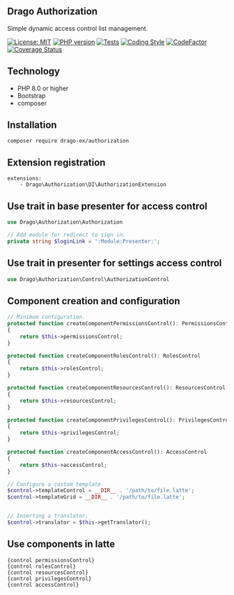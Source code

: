 ## Drago Authorization
Simple dynamic access control list management.

[![License: MIT](https://img.shields.io/badge/License-MIT-yellow.svg)](https://raw.githubusercontent.com/drago-ex/authorization/master/license.md)
[![PHP version](https://badge.fury.io/ph/drago-ex%2Fauthorization.svg)](https://badge.fury.io/ph/drago-ex%2Fauthorization)
[![Tests](https://github.com/drago-ex/authorization/actions/workflows/tests.yml/badge.svg)](https://github.com/drago-ex/authorization/actions/workflows/tests.yml)
[![Coding Style](https://github.com/drago-ex/authorization/actions/workflows/coding-style.yml/badge.svg)](https://github.com/drago-ex/authorization/actions/workflows/coding-style.yml)
[![CodeFactor](https://www.codefactor.io/repository/github/drago-ex/authorization/badge)](https://www.codefactor.io/repository/github/drago-ex/authorization)
[![Coverage Status](https://coveralls.io/repos/github/drago-ex/authorization/badge.svg?branch=master)](https://coveralls.io/github/drago-ex/authorization?branch=master)

## Technology
- PHP 8.0 or higher
- Bootstrap
- composer

## Installation
```
composer require drago-ex/authorization
```

## Extension registration
```neon
extensions:
	- Drago\Authorization\DI\AuthorizationExtension
```

## Use trait in base presenter for access control

```php
use Drago\Authorization\Authorization

// Add module for redirect to sign in.
private string $loginLink = ':Module:Presenter:';
```

## Use trait in presenter for settings access control

```php
use Drago\Authorization\Control\AuthorizationControl
```

## Component creation and configuration

```php
// Minimum configuration.
protected function createComponentPermissionsControl(): PermissionsControl
{
	return $this->permissionsControl;
}

protected function createComponentRolesControl(): RolesControl
{
	return $this->rolesControl;
}

protected function createComponentResourcesControl(): ResourcesControl
{
	return $this->resourcesControl;
}

protected function createComponentPrivilegesControl(): PrivilegesControl
{
	return $this->privilegesControl;
}

protected function createComponentAccessControl(): AccessControl
{
	return $this->accessControl;
}

// Configure a custom template.
$control->templateControl = __DIR__ . '/path/to/file.latte';
$control->templateGrid = __DIR__ . '/path/to/file.latte';


// Inserting a translator.
$control->translator = $this->getTranslator();
```

## Use components in latte
```latte
{control permissionsControl}
{control rolesControl}
{control resourcesControl}
{control privilegesControl}
{control accessControl}
```
